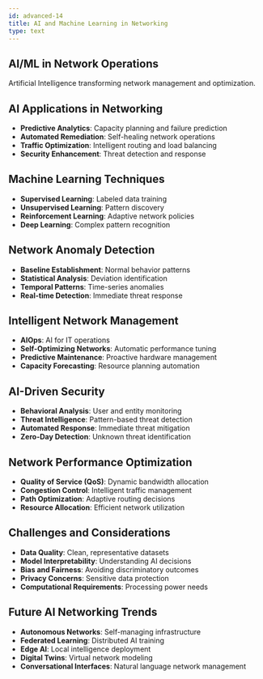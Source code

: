 ```yaml
---
id: advanced-14
title: AI and Machine Learning in Networking
type: text
---
```



## AI/ML in Network Operations

Artificial Intelligence transforming network management and optimization.

## AI Applications in Networking

- **Predictive Analytics**: Capacity planning and failure prediction
- **Automated Remediation**: Self-healing network operations
- **Traffic Optimization**: Intelligent routing and load balancing
- **Security Enhancement**: Threat detection and response

## Machine Learning Techniques

- **Supervised Learning**: Labeled data training
- **Unsupervised Learning**: Pattern discovery
- **Reinforcement Learning**: Adaptive network policies
- **Deep Learning**: Complex pattern recognition

## Network Anomaly Detection

- **Baseline Establishment**: Normal behavior patterns
- **Statistical Analysis**: Deviation identification
- **Temporal Patterns**: Time-series anomalies
- **Real-time Detection**: Immediate threat response

## Intelligent Network Management

- **AIOps**: AI for IT operations
- **Self-Optimizing Networks**: Automatic performance tuning
- **Predictive Maintenance**: Proactive hardware management
- **Capacity Forecasting**: Resource planning automation

## AI-Driven Security

- **Behavioral Analysis**: User and entity monitoring
- **Threat Intelligence**: Pattern-based threat detection
- **Automated Response**: Immediate threat mitigation
- **Zero-Day Detection**: Unknown threat identification

## Network Performance Optimization

- **Quality of Service (QoS)**: Dynamic bandwidth allocation
- **Congestion Control**: Intelligent traffic management
- **Path Optimization**: Adaptive routing decisions
- **Resource Allocation**: Efficient network utilization

## Challenges and Considerations

- **Data Quality**: Clean, representative datasets
- **Model Interpretability**: Understanding AI decisions
- **Bias and Fairness**: Avoiding discriminatory outcomes
- **Privacy Concerns**: Sensitive data protection
- **Computational Requirements**: Processing power needs

## Future AI Networking Trends

- **Autonomous Networks**: Self-managing infrastructure
- **Federated Learning**: Distributed AI training
- **Edge AI**: Local intelligence deployment
- **Digital Twins**: Virtual network modeling
- **Conversational Interfaces**: Natural language network management